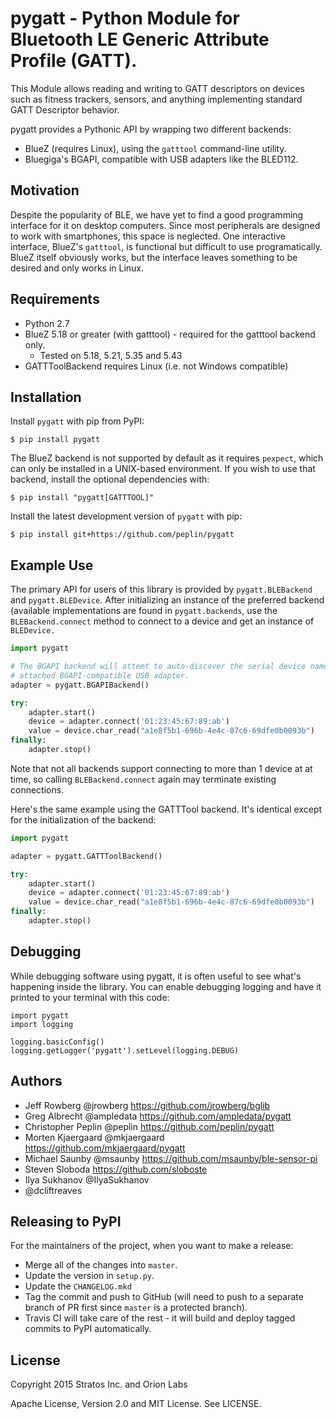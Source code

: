 # pygatt - Python Module for Bluetooth LE Generic Attribute Profile (GATT).

This Module allows reading and writing to GATT descriptors on devices such as
fitness trackers, sensors, and anything implementing standard GATT Descriptor
behavior.

pygatt provides a Pythonic API by wrapping two different backends:

* BlueZ (requires Linux), using the `gatttool` command-line utility.
* Bluegiga's BGAPI, compatible with USB adapters like the BLED112.

## Motivation

Despite the popularity of BLE, we have yet to find a good programming interface
for it on desktop computers. Since most peripherals are designed to work with
smartphones, this space is neglected. One interactive interface, BlueZ's
`gatttool`, is functional but difficult to use programatically. BlueZ itself
obviously works, but the interface leaves something to be desired and only
works in Linux.

## Requirements

* Python 2.7
* BlueZ 5.18 or greater (with gatttool) - required for the gatttool backend only.
    * Tested on 5.18, 5.21, 5.35 and 5.43
* GATTToolBackend requires Linux (i.e. not Windows compatible)

## Installation

Install `pygatt` with pip from PyPI:

    $ pip install pygatt

The BlueZ backend is not supported by default as it requires `pexpect`, which
can only be installed in a UNIX-based environment. If you wish to use that
backend, install the optional dependencies with:

    $ pip install "pygatt[GATTTOOL]"

Install the latest development version of `pygatt` with pip:

    $ pip install git+https://github.com/peplin/pygatt

## Example Use

The primary API for users of this library is provided by
`pygatt.BLEBackend` and `pygatt.BLEDevice`. After initializing an
instance of the preferred backend (available implementations are found in
`pygatt.backends`, use the `BLEBackend.connect` method to connect to a device
and get an instance of `BLEDevice.`

```python
import pygatt

# The BGAPI backend will attemt to auto-discover the serial device name of the
# attached BGAPI-compatible USB adapter.
adapter = pygatt.BGAPIBackend()

try:
    adapter.start()
    device = adapter.connect('01:23:45:67:89:ab')
    value = device.char_read("a1e8f5b1-696b-4e4c-87c6-69dfe0b0093b")
finally:
    adapter.stop()
```

Note that not all backends support connecting to more than 1 device at at time,
so calling `BLEBackend.connect` again may terminate existing connections.

Here's the same example using the GATTTool backend. It's identical except for
the initialization of the backend:

```python
import pygatt

adapter = pygatt.GATTToolBackend()

try:
    adapter.start()
    device = adapter.connect('01:23:45:67:89:ab')
    value = device.char_read("a1e8f5b1-696b-4e4c-87c6-69dfe0b0093b")
finally:
    adapter.stop()
```

## Debugging

While debugging software using pygatt, it is often useful to see what's
happening inside the library. You can enable debugging logging and have it
printed to your terminal with this code:

```
import pygatt
import logging

logging.basicConfig()
logging.getLogger('pygatt').setLevel(logging.DEBUG)
```

## Authors

- Jeff Rowberg @jrowberg https://github.com/jrowberg/bglib
- Greg Albrecht @ampledata https://github.com/ampledata/pygatt
- Christopher Peplin @peplin https://github.com/peplin/pygatt
- Morten Kjaergaard @mkjaergaard https://github.com/mkjaergaard/pygatt
- Michael Saunby @msaunby https://github.com/msaunby/ble-sensor-pi
- Steven Sloboda https://github.com/sloboste
- Ilya Sukhanov @IlyaSukhanov
- @dcliftreaves

## Releasing to PyPI

For the maintainers of the project, when you want to make a release:

* Merge all of the changes into `master`.
* Update the version in `setup.py`.
* Update the `CHANGELOG.mkd`
* Tag the commit and push to GitHub (will need to push to a separate branch of
  PR first since `master` is a protected branch).
* Travis CI will take care of the rest - it will build and deploy tagged commits
  to PyPI automatically.

## License

Copyright 2015 Stratos Inc. and Orion Labs

Apache License, Version 2.0 and MIT License. See LICENSE.
